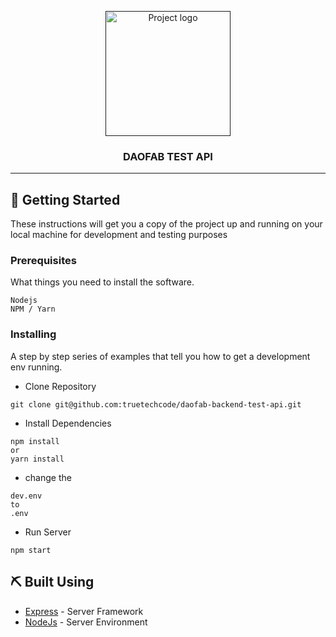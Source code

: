 <p align="center">
  <a href="" rel="noopener">
 <img width=200px height=200px src="https://i.imgur.com/6wj0hh6.jpg" alt="Project logo"></a>
</p>

<h3 align="center">DAOFAB TEST API</h3>

---

## 🏁 Getting Started <a name = "getting_started"></a>

These instructions will get you a copy of the project up and running on your local machine for development and testing purposes

### Prerequisites

What things you need to install the software.

```
Nodejs
NPM / Yarn
```

### Installing

A step by step series of examples that tell you how to get a development env running.

- Clone Repository

```
git clone git@github.com:truetechcode/daofab-backend-test-api.git
```

- Install Dependencies

```
npm install
or
yarn install
```

- change the

```
dev.env
to
.env
```

- Run Server

```
npm start
```

## ⛏️ Built Using <a name = "built_using"></a>

- [Express](https://expressjs.com/) - Server Framework
- [NodeJs](https://nodejs.org/en/) - Server Environment
